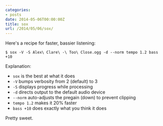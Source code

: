 ```yaml
---
categories:
- posts
date: 2014-05-06T00:00:00Z
title: sox
url: /2014/05/06/sox/
---
```


Here's a recipe for faster, bassier listening:

```
$ sox -V -S Alex\ Clare\ -\ Too\ Close.ogg -d --norm tempo 1.2 bass +10
```

Explanation:

 * `sox` is the best at what it does
 * `-V` bumps verbosity from 2 (default) to 3
 * `-S` displays progress while processing
 * `-d` directs output to the default audio device
 * `--norm` auto-adjusts the pregain (down) to prevent clipping
 * `tempo 1.2` makes it 20% faster
 * `bass +10` does exactly what you think it does

Pretty sweet.
